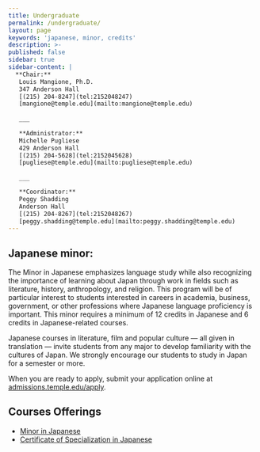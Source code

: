 ```yaml
---
title: Undergraduate
permalink: /undergraduate/
layout: page
keywords: 'japanese, minor, credits'
description: >-
published: false
sidebar: true
sidebar-content: |
  **Chair:**  
   Louis Mangione, Ph.D.  
   347 Anderson Hall  
   [(215) 204-8247](tel:2152048247)  
   [mangione@temple.edu](mailto:mangione@temple.edu)  
   
   ___
   
   **Administrator:**  
   Michelle Pugliese  
   429 Anderson Hall   
   [(215) 204-5628](tel:2152045628)  
   [pugliese@temple.edu](mailto:pugliese@temple.edu)  
   
   ___

   **Coordinator:**  
   Peggy Shadding  
   Anderson Hall    
   [(215) 204-8267](tel:2152048267)   
   [peggy.shadding@temple.edu](mailto:peggy.shadding@temple.edu)
---
```


## Japanese minor:

The Minor in Japanese emphasizes language study while also recognizing the importance of learning about Japan through work in fields such as literature, history, anthropology, and religion. This program will be of particular interest to students interested in careers in academia, business, government, or other professions where Japanese language proficiency is important. This minor requires a minimum of 12 credits in Japanese and 6 credits in Japanese-related courses.

Japanese courses in literature, film and popular culture — all given in translation — invite students from any major to develop familiarity with the cultures of Japan. We strongly encourage our students to study in Japan for a semester or more.

When you are ready to apply, submit your application online at [admissions.temple.edu/apply](admissions.temple.edu/apply).

## Courses Offerings

- [Minor in Japanese](http://bulletin.temple.edu/undergraduate/liberal-arts/japanese/minor-japanese/)
- [Certificate of Specialization in Japanese](http://bulletin.temple.edu/undergraduate/liberal-arts/japanese/certificate-specialization-japanese/)
